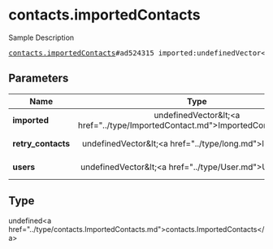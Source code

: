# contacts.importedContacts

Sample Description

<pre>
<a href="../constructor/contacts.importedContacts.md">contacts.importedContacts</a>#ad524315 imported:undefinedVector&lt;<a href="../type/ImportedContact.md">ImportedContact</a>&gt; retry_contacts:undefinedVector&lt;<a href="../type/long.md">long</a>&gt; users:undefinedVector&lt;<a href="../type/User.md">User</a>&gt; = undefined<a href="../type/contacts.ImportedContacts.md">contacts.ImportedContacts</a>;
</pre>

## Parameters

| Name | Type | Description |
|------|:----:|-------------|
| **imported** | undefinedVector&amp;lt;&lt;a href=&#34;../type/ImportedContact.md&#34;&gt;ImportedContact&lt;/a&gt;&amp;gt; | Param description |
| **retry_contacts** | undefinedVector&amp;lt;&lt;a href=&#34;../type/long.md&#34;&gt;long&lt;/a&gt;&amp;gt; | Param description |
| **users** | undefinedVector&amp;lt;&lt;a href=&#34;../type/User.md&#34;&gt;User&lt;/a&gt;&amp;gt; | Param description |

## Type

undefined&lt;a href=&#34;../type/contacts.ImportedContacts.md&#34;&gt;contacts.ImportedContacts&lt;/a&gt;
